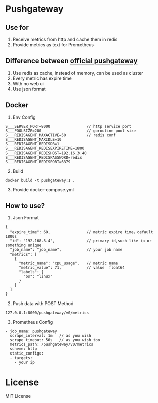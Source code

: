 # Pushgateway
## Use for
1. Receive metrics from http and cache them in redis
2. Provide metrics as text for Prometheus
## Difference between [official pushgateway](https://github.com/prometheus/pushgateway)
1. Use redis as cache, instead of memory, can be used as cluster
2. Every metric has expire time
3. With no web ui
4. Use json format
## Docker
1. Env Config

```
S___SERVER_PORT=8000                // http service port
S___POOLSIZE=200                    // goroutine pool size
S___REDISAGENT_MAXACTIVE=50         // redis conf
S___REDISAGENT_MAXIDLE=10
S___REDISAGENT_REDISDB=1
S___REDISAGENT_REDISEXPIRETIME=1800
S___REDISAGENT_REDISHOST=192.16.3.40
S___REDISAGENT_REDISPASSWORD=redis
S___REDISAGENT_REDISPORT=6379
```

2. Build
```
docker build -t pushgateway:1 .
```
3. Provide docker-compose.yml

## How to use?
1. Json Format

```
{
  "expire_time": 60,                // metric expire time，default 1800s
  "id": "192.168.3.4",              // primary id,such like ip or something unique
  "job_name": "job_name",           // your job name
  "metrics": [
    {
      "metric_name": "cpu_usage",   // metric name
      "metric_value": 71,           // value  float64
      "labels": {
        "os": "linux"
      }
    }
  ]
}
```
2. Push data with POST Method
```
127.0.0.1:8000/pushgateway/v0/metrics
```

3. Prometheus Config

```
- job_name: pushgateway
  scrape_interval: 1m   // as you wish
  scrape_timeout: 50s   // as you wish too
  metrics_path: /pushgateway/v0/metrics
  scheme: http
  static_configs:
  - targets:
    - your ip
```


# License
MIT License